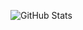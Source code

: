 ![GitHub Stats](https://github-readme-stats.vercel.app/api?username=duongdang2003&theme=tokyonight)
